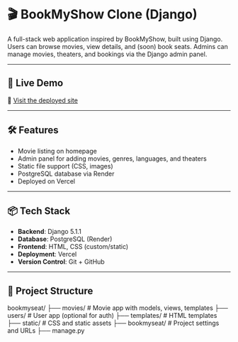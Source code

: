 # 🎬 BookMyShow Clone (Django)

A full-stack web application inspired by BookMyShow, built using Django. Users can browse movies, view details, and (soon) book seats. Admins can manage movies, theaters, and bookings via the Django admin panel.

---

## 🚀 Live Demo

🔗 [Visit the deployed site]((https://bookmyshow-henna.vercel.app/))

---

## 🛠️ Features

- Movie listing on homepage
- Admin panel for adding movies, genres, languages, and theaters
- Static file support (CSS, images)
- PostgreSQL database via Render
- Deployed on Vercel

---

## 📦 Tech Stack

- **Backend**: Django 5.1.1
- **Database**: PostgreSQL (Render)
- **Frontend**: HTML, CSS (custom/static)
- **Deployment**: Vercel
- **Version Control**: Git + GitHub

---

## 📁 Project Structure

bookmyseat/ 
├── movies/ # Movie app with models, views, templates 
├── users/ # User app (optional for auth) 
├── templates/ # HTML templates 
├── static/ # CSS and static assets 
├── bookmyseat/ # Project settings and URLs 
├── manage.py

